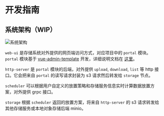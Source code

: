 # 开发指南

## 系统架构（WIP）

![系统架构](https://i.loli.net/2020/05/13/WIL2owSJi7DTXhl.png)

`web-ui` 是存储系统对外提供的网页端访问方式，对应项目中的 `portal` 模块。`portal` 模块基于 [vue-admin-template](https://github.com/PanJiaChen/vue-admin-template) 开发，详细说明文档在 [这里](https://panjiachen.gitee.io/vue-element-admin-site/zh/guide/)。

`http-server` 是 `portal` 模块的后端，对外提供 `upload`, `download`, `list` 等 http 接口。它会把来自 `portal` 的读写请求封装为 s3 请求然后转发给 `storage` 节点。

`scheduler` 可以根据用户自定义的放置策略和存储服务信息实时计算数据放置方案，对外提供 grpc 接口。

`storage` 根据 `scheduler` 返回的放置方案，将来自 `http-server` 的 s3 请求转发给其他存储服务或本地对象存储后端 minio。
